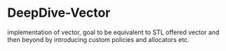# DeepDive-Vector
implementation of vector, goal to be equivalent to STL offered vector and then beyond by introducing custom policies and allocators etc.
